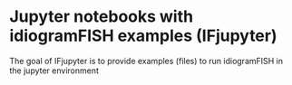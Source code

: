 
<!-- README.md is generated from README.Rmd. Please edit that file -->

# Jupyter notebooks with idiogramFISH examples (IFjupyter)

The goal of IFjupyter is to provide examples (files) to run idiogramFISH
in the jupyter environment
